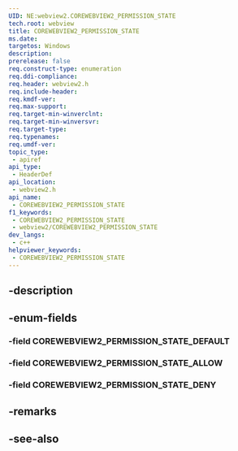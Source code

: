```yaml
---
UID: NE:webview2.COREWEBVIEW2_PERMISSION_STATE
tech.root: webview
title: COREWEBVIEW2_PERMISSION_STATE
ms.date: 
targetos: Windows
description: 
prerelease: false
req.construct-type: enumeration
req.ddi-compliance: 
req.header: webview2.h
req.include-header: 
req.kmdf-ver: 
req.max-support: 
req.target-min-winverclnt: 
req.target-min-winversvr: 
req.target-type: 
req.typenames: 
req.umdf-ver: 
topic_type:
 - apiref
api_type:
 - HeaderDef
api_location:
 - webview2.h
api_name:
 - COREWEBVIEW2_PERMISSION_STATE
f1_keywords:
 - COREWEBVIEW2_PERMISSION_STATE
 - webview2/COREWEBVIEW2_PERMISSION_STATE
dev_langs:
 - c++
helpviewer_keywords:
 - COREWEBVIEW2_PERMISSION_STATE
---
```


## -description

## -enum-fields

### -field COREWEBVIEW2_PERMISSION_STATE_DEFAULT

### -field COREWEBVIEW2_PERMISSION_STATE_ALLOW

### -field COREWEBVIEW2_PERMISSION_STATE_DENY

## -remarks

## -see-also

